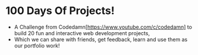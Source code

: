 # 100 Days Of Projects!
- A Challenge from Codedamn[https://www.youtube.com/c/codedamn] to build 20 fun and interactive web development projects,
- Which we can share with friends, get feedback, learn and use them as our portfolio work!
